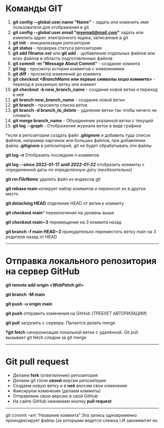 # Команды GIT
1. **git config --global user.name "Name"** - задать или изменить имя пользователя для отображения в git.
2. **git config --global user.email "myemail@mail.com"** задать или изменить адрес электронного ящика, записанные в git
3. **git init** - инициализация репозитория
4. **git status** - проверка статуса репозитория
5. **git add filname.ext** или **git add .** -добавление отдельных файлов или всех файлов в область подготовленных файлов
6. **git commit -m "Message About Commit"** - создание комиита
7. **git log** - просмотр истории коммитов с изменениями
8. **git diff** - просмотр изменений до коммита
9. **git checkout _<BranchName или первые символы хеша коммита>_** - переход в указанную ветку или коммит
10. **git checkout -b new_branch_name** - создание новой ветки и переход в неё
11. **git branch new_branch_name** - создание новой ветки
13. **git branch** - просмотр списка веток
14. **git branch -d branch_to_delete** - удаление ветки так чтобы ничего не сломать
15. **git merge branch_name** - Объединение указанной ветки с текущей
16. **git log --graph** - Отображение журнала веток в виде графика

*если в репозитории создать файл **.gitignore** и добавить туда список файлов, например картинок или больших файлов, при добавлении файла **.gitignore** в репозиторий, git не будет обрабатывать эти файлы

**git log -n** Отобразить последние n коммитов

**git log --since 2022-01-17 _until 2022-01-22_** отобразить коммиты с определенной даты *по определённую дату (необязательно)*

**git rm _FileName_** удалить файл из индексов git

**git rebase main** копирует набор коммитов и переносит их в другое место

**git detaching HEAD** отделение HEAD от ветки к коммиту

**git checkout main^** переключение на уровень выше

**git checkout main~3** перемещение на 3 коммита назад

**git branch -f main HEAD~3** принудительно переместить ветку main на 3 родителя назад от HEAD


***
# Отправка локального репозитория на сервер GitHub

**git remote add origin <_WebPatch.git_>**

**git branch -M main**

**git push -u origin main**

**git push** отправить изменения на GitHub (_ТРЕБУЕТ АВТОРИЗАЦИИ_)

**git pull** загрузить с сервера. Пытается делать merge

**?git fetch** синхронизация локальной ветки с удалённой. Git pull вызывает git fetch следом за git merge
***
# Git pull request

- Делаем **fork** (ответвление) репозитория
- Делаем git clone **своей** версии репозитория
- Создаем новую ветку и в **неё** вносим свои изменения
- Фиксируем изменения (делаем коммиты)
- Отправляем свою версию в свой GitHub
- На сайте GitHub нажимаем кнопку **pull request**
***


git commit –am “Название коммита”
Эта запись одновременно проиндексирует файлы (за которыми ведется слежка ).И закоммитит их.